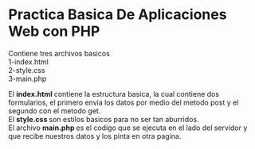 # Practica Basica De Aplicaciones Web con PHP

Contiene tres archivos basicos
<br/>
1-index.html
<br/>
2-style.css
<br/>
3-main.php
<br/>


El <strong> index.html </strong> contiene la estructura basica, la cual contiene dos formularios, el primero envia los datos por medio del metodo post y el segundo con el metodo get.
<br/>
El <strong> style.css </strong> son estilos basicos para no ser tan aburridos.
<br/>
El archivo <strong> main.php </strong> es el codigo que se ejecuta en el lado del servidor y que recibe nuestros datos y los pinta en otra pagina.
<br/>
<br/>
